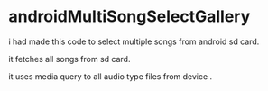 androidMultiSongSelectGallery
=============================



i had made this code to select multiple songs from android sd card.

it fetches all songs from sd card.

it uses media query to all audio type files from device .
 



